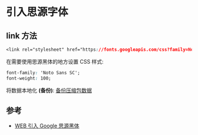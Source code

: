 # 引入思源字体

## link 方法

```css
<link rel="stylesheet" href="https://fonts.googleapis.com/css?family=Noto+Sans+SC:100,300,400,500,700,900">
```

在需要使用思源黑体的地方设置 CSS 样式:

```css
font-family: 'Noto Sans SC';
font-weight: 100;
```

将数据本地化 **(备份)**: [备份压缩包数据](/_media/fontend/fonts/notosanssc.zip)

## 参考

- [WEB 引入 Google 思源黑体](https://www.cnblogs.com/lguow/p/11675991.html)
